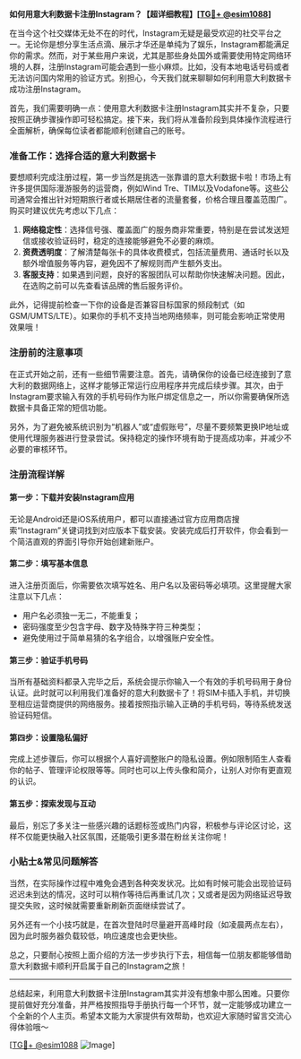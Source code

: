 **如何用意大利数据卡注册Instagram？【超详细教程】[[TG💪+ @esim1088](https://t.me/s/esim1088)]**

在当今这个社交媒体无处不在的时代，Instagram无疑是最受欢迎的社交平台之一。无论你是想分享生活点滴、展示才华还是单纯为了娱乐，Instagram都能满足你的需求。然而，对于某些用户来说，尤其是那些身处国外或需要使用特定网络环境的人群，注册Instagram可能会遇到一些小麻烦。比如，没有本地电话号码或者无法访问国内常用的验证方式。别担心，今天我们就来聊聊如何利用意大利数据卡成功注册Instagram。

首先，我们需要明确一点：使用意大利数据卡注册Instagram其实并不复杂，只要按照正确步骤操作即可轻松搞定。接下来，我们将从准备阶段到具体操作流程进行全面解析，确保每位读者都能顺利创建自己的账号。

### 准备工作：选择合适的意大利数据卡

要想顺利完成注册过程，第一步当然是挑选一张靠谱的意大利数据卡啦！市场上有许多提供国际漫游服务的运营商，例如Wind Tre、TIM以及Vodafone等。这些公司通常会推出针对短期旅行者或长期居住者的流量套餐，价格合理且覆盖范围广。购买时建议优先考虑以下几点：

1. **网络稳定性**：选择信号强、覆盖面广的服务商非常重要，特别是在尝试发送短信或接收验证码时，稳定的连接能够避免不必要的麻烦。
2. **资费透明度**：了解清楚每张卡的具体收费模式，包括流量费用、通话时长以及额外增值服务等内容，避免因不了解规则而产生额外支出。
3. **客服支持**：如果遇到问题，良好的客服团队可以帮助你快速解决问题。因此，在选购之前可以先查看该品牌的售后服务评价。

此外，记得提前检查一下你的设备是否兼容目标国家的频段制式（如GSM/UMTS/LTE）。如果你的手机不支持当地网络频率，则可能会影响正常使用效果哦！

### 注册前的注意事项

在正式开始之前，还有一些细节需要注意。首先，请确保你的设备已经连接到了意大利的数据网络上，这样才能够正常运行应用程序并完成后续步骤。其次，由于Instagram要求输入有效的手机号码作为账户绑定信息之一，所以你需要确保所选数据卡具备正常的短信功能。

另外，为了避免被系统识别为“机器人”或“虚假账号”，尽量不要频繁更换IP地址或使用代理服务器进行登录尝试。保持稳定的操作环境有助于提高成功率，并减少不必要的审核环节。

### 注册流程详解

#### 第一步：下载并安装Instagram应用

无论是Android还是iOS系统用户，都可以直接通过官方应用商店搜索“Instagram”关键词找到对应版本下载安装。安装完成后打开软件，你会看到一个简洁直观的界面引导你开始创建新账户。

#### 第二步：填写基本信息

进入注册页面后，你需要依次填写姓名、用户名以及密码等必填项。这里提醒大家注意以下几点：
- 用户名必须独一无二，不能重复；
- 密码强度至少包含字母、数字及特殊字符三种类型；
- 避免使用过于简单易猜的名字组合，以增强账户安全性。

#### 第三步：验证手机号码

当所有基础资料都录入完毕之后，系统会提示你输入一个有效的手机号码用于身份认证。此时就可以利用我们准备好的意大利数据卡了！将SIM卡插入手机，并切换至相应运营商提供的网络服务。接着按照指示输入正确的手机号码，等待系统发送验证码短信。

#### 第四步：设置隐私偏好

完成上述步骤后，你可以根据个人喜好调整账户的隐私设置。例如限制陌生人查看你的帖子、管理评论权限等等。同时也可以上传头像和简介，让别人对你有更直观的认识。

#### 第五步：探索发现与互动

最后，别忘了多关注一些感兴趣的话题标签或热门内容，积极参与评论区讨论，这样不仅能更快融入社区氛围，还能吸引更多潜在粉丝关注你呢！

### 小贴士&常见问题解答

当然，在实际操作过程中难免会遇到各种突发状况。比如有时候可能会出现验证码迟迟未到达的情况，这时可以稍作等待后再重试几次；又或者是因为网络延迟导致提交失败，这时候就需要重新刷新页面继续尝试了。

另外还有一个小技巧就是，在首次登陆时尽量避开高峰时段（如凌晨两点左右），因为此时服务器负载较低，响应速度也会更快些。

总之，只要耐心按照上面介绍的方法一步步执行下去，相信每一位朋友都能够借助意大利数据卡顺利开启属于自己的Instagram之旅！

---

总结起来，利用意大利数据卡注册Instagram其实并没有想象中那么困难。只要你提前做好充分准备，并严格按照指导手册执行每一个环节，就一定能够成功建立一个全新的个人主页。希望本文能为大家提供有效帮助，也欢迎大家随时留言交流心得体验哦～

[[TG💪+ @esim1088](https://t.me/s/esim1088) ![Image](https://i.postimg.cc/4NQfJmqS/Snipaste-2025-05-13-00-14-12.png)]